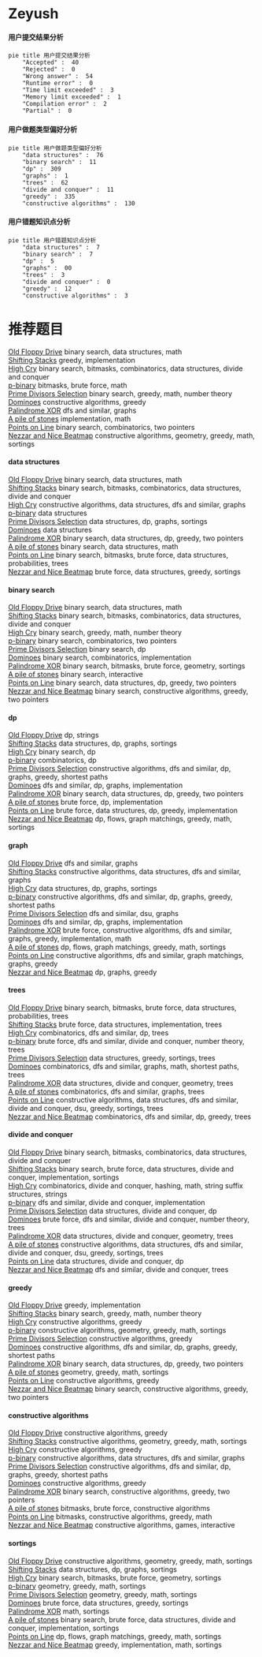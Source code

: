 # Zeyush
<!-- tabs:start -->
#### **用户提交结果分析**

```mermaid
pie title 用户提交结果分析
    "Accepted" :  40
    "Rejected" :  0
    "Wrong answer" :  54
    "Runtime error" :  0
    "Time limit exceeded" :  3
    "Memory limit exceeded" :  1
    "Compilation error" :  2
    "Partial" :  0
```
#### **用户做题类型偏好分析**

```mermaid
pie title 用户做题类型偏好分析
    "data structures" :  76
    "binary search" :  11
    "dp" :  309
    "graphs" :  1
    "trees" :  62
    "divide and conquer" :  11
    "greedy" :  335
    "constructive algorithms" :  130
```
#### **用户错题知识点分析**

```mermaid
pie title 用户错题知识点分析
    "data structures" :  7
    "binary search" :  7
    "dp" :  5
    "graphs" :  00
    "trees" :  3
    "divide and conquer" :  0
    "greedy" :  12
    "constructive algorithms" :  3
```
<!-- tabs:end -->
# 推荐题目
[Old Floppy Drive](http://codeforces.com/problemset/problem/1490/G)		binary search,
                        data structures,
                        math		  
[Shifting Stacks](http://codeforces.com/problemset/problem/1486/A)		greedy,
                        implementation		  
[High Cry](https://codeforces.com/contest/876/problem/F)		binary search,
                        bitmasks,
                        combinatorics,
                        data structures,
                        divide and conquer		  
[p-binary](http://codeforces.com/problemset/problem/1225/C)		bitmasks,
                        brute force,
                        math		  
[Prime Divisors Selection](http://codeforces.com/problemset/problem/1468/L)		binary search,
                        greedy,
                        math,
                        number theory		  
[Dominoes](http://codeforces.com/problemset/problem/394/C)		constructive algorithms,
                        greedy		  
[Palindrome XOR](https://codeforces.com/contest/1161/problem/D)		dfs and similar,
                        graphs		  
[A pile of stones](http://codeforces.com/problemset/problem/1159/A)		implementation,
                        math		  
[Points on Line](http://codeforces.com/problemset/problem/251/A)		binary search,
                        combinatorics,
                        two pointers		  
[Nezzar and Nice Beatmap](https://codeforces.com/contest/1478/problem/F)		constructive algorithms,
                        geometry,
                        greedy,
                        math,
                        sortings		  
<!-- tabs:start -->
#### **data structures**
[Old Floppy Drive](http://codeforces.com/problemset/problem/1490/G)		binary search,
                        data structures,
                        math		  
[Shifting Stacks](https://codeforces.com/contest/876/problem/F)		binary search,
                        bitmasks,
                        combinatorics,
                        data structures,
                        divide and conquer		  
[High Cry](http://codeforces.com/problemset/problem/1282/E)		constructive algorithms,
                        data structures,
                        dfs and similar,
                        graphs		  
[p-binary](http://codeforces.com/problemset/problem/292/E)		data structures		  
[Prime Divisors Selection](http://codeforces.com/problemset/problem/1399/F)		data structures,
                        dp,
                        graphs,
                        sortings		  
[Dominoes](http://codeforces.com/problemset/problem/515/E)		data structures		  
[Palindrome XOR](http://codeforces.com/problemset/problem/1492/C)		binary search,
                        data structures,
                        dp,
                        greedy,
                        two pointers		  
[A pile of stones](http://codeforces.com/problemset/problem/1490/G)		binary search,
                        data structures,
                        math		  
[Points on Line](http://codeforces.com/problemset/problem/1479/D)		binary search,
                        bitmasks,
                        brute force,
                        data structures,
                        probabilities,
                        trees		  
[Nezzar and Nice Beatmap](http://codeforces.com/problemset/problem/1497/A)		brute force,
                        data structures,
                        greedy,
                        sortings		  
#### **binary search**
[Old Floppy Drive](http://codeforces.com/problemset/problem/1490/G)		binary search,
                        data structures,
                        math		  
[Shifting Stacks](https://codeforces.com/contest/876/problem/F)		binary search,
                        bitmasks,
                        combinatorics,
                        data structures,
                        divide and conquer		  
[High Cry](http://codeforces.com/problemset/problem/1468/L)		binary search,
                        greedy,
                        math,
                        number theory		  
[p-binary](http://codeforces.com/problemset/problem/251/A)		binary search,
                        combinatorics,
                        two pointers		  
[Prime Divisors Selection](http://codeforces.com/problemset/problem/847/E)		binary search,
                        dp		  
[Dominoes](http://codeforces.com/problemset/problem/501/E)		binary search,
                        combinatorics,
                        implementation		  
[Palindrome XOR](http://codeforces.com/problemset/problem/333/E)		binary search,
                        bitmasks,
                        brute force,
                        geometry,
                        sortings		  
[A pile of stones](http://codeforces.com/problemset/problem/1010/B)		binary search,
                        interactive		  
[Points on Line](http://codeforces.com/problemset/problem/1492/C)		binary search,
                        data structures,
                        dp,
                        greedy,
                        two pointers		  
[Nezzar and Nice Beatmap](http://codeforces.com/problemset/problem/1463/D)		binary search,
                        constructive algorithms,
                        greedy,
                        two pointers		  
#### **dp**
[Old Floppy Drive](http://codeforces.com/problemset/problem/1163/D)		dp,
                        strings		  
[Shifting Stacks](http://codeforces.com/problemset/problem/1399/F)		data structures,
                        dp,
                        graphs,
                        sortings		  
[High Cry](http://codeforces.com/problemset/problem/847/E)		binary search,
                        dp		  
[p-binary](http://codeforces.com/problemset/problem/295/D)		combinatorics,
                        dp		  
[Prime Divisors Selection](http://codeforces.com/problemset/problem/1407/E)		constructive algorithms,
                        dfs and similar,
                        dp,
                        graphs,
                        greedy,
                        shortest paths		  
[Dominoes](http://codeforces.com/problemset/problem/1498/D)		dfs and similar,
                        dp,
                        graphs,
                        implementation		  
[Palindrome XOR](http://codeforces.com/problemset/problem/1492/C)		binary search,
                        data structures,
                        dp,
                        greedy,
                        two pointers		  
[A pile of stones](https://codeforces.com/contest/1457/problem/C)		brute force,
                        dp,
                        implementation		  
[Points on Line](http://codeforces.com/problemset/problem/1491/C)		brute force,
                        data structures,
                        dp,
                        greedy,
                        implementation		  
[Nezzar and Nice Beatmap](http://codeforces.com/problemset/problem/1437/C)		dp,
                        flows,
                        graph matchings,
                        greedy,
                        math,
                        sortings		  
#### **graph**
[Old Floppy Drive](https://codeforces.com/contest/1161/problem/D)		dfs and similar,
                        graphs		  
[Shifting Stacks](http://codeforces.com/problemset/problem/1282/E)		constructive algorithms,
                        data structures,
                        dfs and similar,
                        graphs		  
[High Cry](http://codeforces.com/problemset/problem/1399/F)		data structures,
                        dp,
                        graphs,
                        sortings		  
[p-binary](http://codeforces.com/problemset/problem/1407/E)		constructive algorithms,
                        dfs and similar,
                        dp,
                        graphs,
                        greedy,
                        shortest paths		  
[Prime Divisors Selection](https://codeforces.com/contest/1464/problem/A)		dfs and similar,
                        dsu,
                        graphs		  
[Dominoes](http://codeforces.com/problemset/problem/1498/D)		dfs and similar,
                        dp,
                        graphs,
                        implementation		  
[Palindrome XOR](http://codeforces.com/problemset/problem/1487/C)		brute force,
                        constructive algorithms,
                        dfs and similar,
                        graphs,
                        greedy,
                        implementation,
                        math		  
[A pile of stones](http://codeforces.com/problemset/problem/1437/C)		dp,
                        flows,
                        graph matchings,
                        greedy,
                        math,
                        sortings		  
[Points on Line](http://codeforces.com/problemset/problem/1470/D)		constructive algorithms,
                        dfs and similar,
                        graph matchings,
                        graphs,
                        greedy		  
[Nezzar and Nice Beatmap](http://codeforces.com/problemset/problem/1476/C)		dp,
                        graphs,
                        greedy		  
#### **trees**
[Old Floppy Drive](http://codeforces.com/problemset/problem/1479/D)		binary search,
                        bitmasks,
                        brute force,
                        data structures,
                        probabilities,
                        trees		  
[Shifting Stacks](http://codeforces.com/problemset/problem/1511/C)		brute force,
                        data structures,
                        implementation,
                        trees		  
[High Cry](http://codeforces.com/problemset/problem/1499/F)		combinatorics,
                        dfs and similar,
                        dp,
                        trees		  
[p-binary](http://codeforces.com/problemset/problem/1491/E)		brute force,
                        dfs and similar,
                        divide and conquer,
                        number theory,
                        trees		  
[Prime Divisors Selection](http://codeforces.com/problemset/problem/1466/D)		data structures,
                        greedy,
                        sortings,
                        trees		  
[Dominoes](http://codeforces.com/problemset/problem/1495/D)		combinatorics,
                        dfs and similar,
                        graphs,
                        math,
                        shortest paths,
                        trees		  
[Palindrome XOR](http://codeforces.com/problemset/problem/1303/G)		data structures,
                        divide and conquer,
                        geometry,
                        trees		  
[A pile of stones](http://codeforces.com/problemset/problem/1454/E)		combinatorics,
                        dfs and similar,
                        graphs,
                        trees		  
[Points on Line](http://codeforces.com/problemset/problem/1494/D)		constructive algorithms,
                        data structures,
                        dfs and similar,
                        divide and conquer,
                        dsu,
                        greedy,
                        sortings,
                        trees		  
[Nezzar and Nice Beatmap](http://codeforces.com/problemset/problem/1292/C)		combinatorics,
                        dfs and similar,
                        dp,
                        greedy,
                        trees		  
#### **divide and conquer**
[Old Floppy Drive](https://codeforces.com/contest/876/problem/F)		binary search,
                        bitmasks,
                        combinatorics,
                        data structures,
                        divide and conquer		  
[Shifting Stacks](http://codeforces.com/problemset/problem/1461/D)		binary search,
                        brute force,
                        data structures,
                        divide and conquer,
                        implementation,
                        sortings		  
[High Cry](http://codeforces.com/problemset/problem/1466/G)		combinatorics,
                        divide and conquer,
                        hashing,
                        math,
                        string suffix structures,
                        strings		  
[p-binary](http://codeforces.com/problemset/problem/1490/D)		dfs and similar,
                        divide and conquer,
                        implementation		  
[Prime Divisors Selection](https://codeforces.com/contest/1483/problem/C)		data structures,
                        divide and conquer,
                        dp		  
[Dominoes](http://codeforces.com/problemset/problem/1491/E)		brute force,
                        dfs and similar,
                        divide and conquer,
                        number theory,
                        trees		  
[Palindrome XOR](http://codeforces.com/problemset/problem/1303/G)		data structures,
                        divide and conquer,
                        geometry,
                        trees		  
[A pile of stones](http://codeforces.com/problemset/problem/1494/D)		constructive algorithms,
                        data structures,
                        dfs and similar,
                        divide and conquer,
                        dsu,
                        greedy,
                        sortings,
                        trees		  
[Points on Line](http://codeforces.com/problemset/problem/1482/E)		data structures,
                        divide and conquer,
                        dp		  
[Nezzar and Nice Beatmap](http://codeforces.com/problemset/problem/566/C)		dfs and similar,
                        divide and conquer,
                        trees		  
#### **greedy**
[Old Floppy Drive](http://codeforces.com/problemset/problem/1486/A)		greedy,
                        implementation		  
[Shifting Stacks](http://codeforces.com/problemset/problem/1468/L)		binary search,
                        greedy,
                        math,
                        number theory		  
[High Cry](http://codeforces.com/problemset/problem/394/C)		constructive algorithms,
                        greedy		  
[p-binary](https://codeforces.com/contest/1478/problem/F)		constructive algorithms,
                        geometry,
                        greedy,
                        math,
                        sortings		  
[Prime Divisors Selection](http://codeforces.com/problemset/problem/27/C)		constructive algorithms,
                        greedy		  
[Dominoes](http://codeforces.com/problemset/problem/1407/E)		constructive algorithms,
                        dfs and similar,
                        dp,
                        graphs,
                        greedy,
                        shortest paths		  
[Palindrome XOR](http://codeforces.com/problemset/problem/1492/C)		binary search,
                        data structures,
                        dp,
                        greedy,
                        two pointers		  
[A pile of stones](https://codeforces.com/contest/1496/problem/C)		geometry,
                        greedy,
                        math,
                        sortings		  
[Points on Line](http://codeforces.com/problemset/problem/1493/A)		constructive algorithms,
                        greedy		  
[Nezzar and Nice Beatmap](http://codeforces.com/problemset/problem/1463/D)		binary search,
                        constructive algorithms,
                        greedy,
                        two pointers		  
#### **constructive algorithms**
[Old Floppy Drive](http://codeforces.com/problemset/problem/394/C)		constructive algorithms,
                        greedy		  
[Shifting Stacks](https://codeforces.com/contest/1478/problem/F)		constructive algorithms,
                        geometry,
                        greedy,
                        math,
                        sortings		  
[High Cry](http://codeforces.com/problemset/problem/27/C)		constructive algorithms,
                        greedy		  
[p-binary](http://codeforces.com/problemset/problem/1282/E)		constructive algorithms,
                        data structures,
                        dfs and similar,
                        graphs		  
[Prime Divisors Selection](http://codeforces.com/problemset/problem/1407/E)		constructive algorithms,
                        dfs and similar,
                        dp,
                        graphs,
                        greedy,
                        shortest paths		  
[Dominoes](http://codeforces.com/problemset/problem/1493/A)		constructive algorithms,
                        greedy		  
[Palindrome XOR](http://codeforces.com/problemset/problem/1463/D)		binary search,
                        constructive algorithms,
                        greedy,
                        two pointers		  
[A pile of stones](https://codeforces.com/contest/1456/problem/B)		bitmasks,
                        brute force,
                        constructive algorithms		  
[Points on Line](http://codeforces.com/problemset/problem/1492/D)		bitmasks,
                        constructive algorithms,
                        greedy,
                        math		  
[Nezzar and Nice Beatmap](https://codeforces.com/contest/1504/problem/D)		constructive algorithms,
                        games,
                        interactive		  
#### **sortings**
[Old Floppy Drive](https://codeforces.com/contest/1478/problem/F)		constructive algorithms,
                        geometry,
                        greedy,
                        math,
                        sortings		  
[Shifting Stacks](http://codeforces.com/problemset/problem/1399/F)		data structures,
                        dp,
                        graphs,
                        sortings		  
[High Cry](http://codeforces.com/problemset/problem/333/E)		binary search,
                        bitmasks,
                        brute force,
                        geometry,
                        sortings		  
[p-binary](https://codeforces.com/contest/1496/problem/C)		geometry,
                        greedy,
                        math,
                        sortings		  
[Prime Divisors Selection](http://codeforces.com/problemset/problem/1495/A)		geometry,
                        greedy,
                        math,
                        sortings		  
[Dominoes](http://codeforces.com/problemset/problem/1497/A)		brute force,
                        data structures,
                        greedy,
                        sortings		  
[Palindrome XOR](http://codeforces.com/problemset/problem/1427/A)		math,
                        sortings		  
[A pile of stones](http://codeforces.com/problemset/problem/1461/D)		binary search,
                        brute force,
                        data structures,
                        divide and conquer,
                        implementation,
                        sortings		  
[Points on Line](http://codeforces.com/problemset/problem/1437/C)		dp,
                        flows,
                        graph matchings,
                        greedy,
                        math,
                        sortings		  
[Nezzar and Nice Beatmap](http://codeforces.com/problemset/problem/1473/A)		greedy,
                        implementation,
                        math,
                        sortings		  
<!-- tabs:end -->
